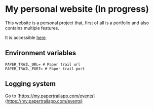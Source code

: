 # My personal website (In progress)

This website is a personal project that, first of all is a portfolio and also contains multiple features.

It is accessible [here](https://portfolio-kuro.koyeb.app/).

## Environment variables

    PAPER_TRAIL_URL= # Paper trail url
    PAPER_TRAIL_PORT= # Paper trail port

## Logging system 

Go to [https://my.papertrailapp.com/events](https://my.papertrailapp.com/events)
